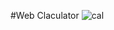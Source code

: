 #Web Claculator
![cal](https://github.com/user-attachments/assets/b45c35fd-a3cf-4f23-b68d-dbf32ba5bd0b)
